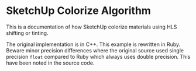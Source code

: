 # SketchUp Colorize Algorithm

This is a documentation of how SketchUp colorize materials using HLS shifting
or tinting.

The original implementation is in C++. This example is rewritten in Ruby.
Beware minor precision differences where the original source used single
precision `float` compared to Ruby which always uses double precision. This have
been noted in the source code.
